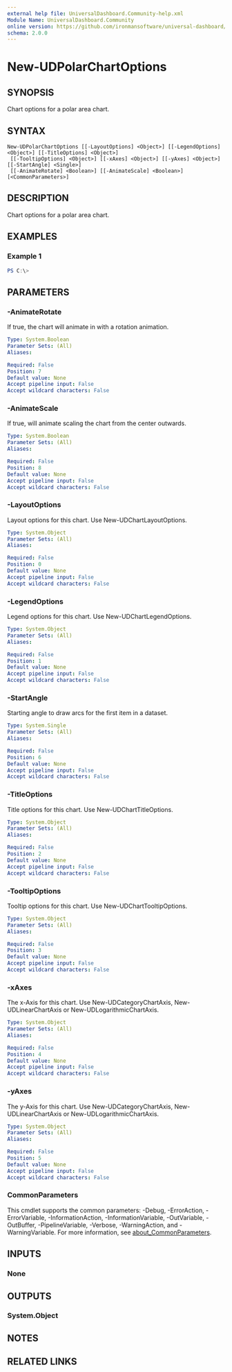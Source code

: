```yaml
---
external help file: UniversalDashboard.Community-help.xml
Module Name: UniversalDashboard.Community
online version: https://github.com/ironmansoftware/universal-dashboard/blob/master/src/UniversalDashboard/Help/New-UDLink.md
schema: 2.0.0
---
```


# New-UDPolarChartOptions

## SYNOPSIS
Chart options for a polar area chart.

## SYNTAX

```
New-UDPolarChartOptions [[-LayoutOptions] <Object>] [[-LegendOptions] <Object>] [[-TitleOptions] <Object>]
 [[-TooltipOptions] <Object>] [[-xAxes] <Object>] [[-yAxes] <Object>] [[-StartAngle] <Single>]
 [[-AnimateRotate] <Boolean>] [[-AnimateScale] <Boolean>] [<CommonParameters>]
```

## DESCRIPTION
Chart options for a polar area chart.

## EXAMPLES

### Example 1
```powershell
PS C:\> 
```



## PARAMETERS

### -AnimateRotate
If true, the chart will animate in with a rotation animation.

```yaml
Type: System.Boolean
Parameter Sets: (All)
Aliases:

Required: False
Position: 7
Default value: None
Accept pipeline input: False
Accept wildcard characters: False
```

### -AnimateScale
If true, will animate scaling the chart from the center outwards.

```yaml
Type: System.Boolean
Parameter Sets: (All)
Aliases:

Required: False
Position: 8
Default value: None
Accept pipeline input: False
Accept wildcard characters: False
```

### -LayoutOptions
Layout options for this chart.
Use New-UDChartLayoutOptions.

```yaml
Type: System.Object
Parameter Sets: (All)
Aliases:

Required: False
Position: 0
Default value: None
Accept pipeline input: False
Accept wildcard characters: False
```

### -LegendOptions
Legend options for this chart.
Use New-UDChartLegendOptions.

```yaml
Type: System.Object
Parameter Sets: (All)
Aliases:

Required: False
Position: 1
Default value: None
Accept pipeline input: False
Accept wildcard characters: False
```

### -StartAngle
Starting angle to draw arcs for the first item in a dataset.

```yaml
Type: System.Single
Parameter Sets: (All)
Aliases:

Required: False
Position: 6
Default value: None
Accept pipeline input: False
Accept wildcard characters: False
```

### -TitleOptions
Title options for this chart.
Use New-UDChartTitleOptions.

```yaml
Type: System.Object
Parameter Sets: (All)
Aliases:

Required: False
Position: 2
Default value: None
Accept pipeline input: False
Accept wildcard characters: False
```

### -TooltipOptions
Tooltip options for this chart.
Use New-UDChartTooltipOptions.

```yaml
Type: System.Object
Parameter Sets: (All)
Aliases:

Required: False
Position: 3
Default value: None
Accept pipeline input: False
Accept wildcard characters: False
```

### -xAxes
The x-Axis for this chart.
Use New-UDCategoryChartAxis, New-UDLinearChartAxis or New-UDLogarithmicChartAxis.

```yaml
Type: System.Object
Parameter Sets: (All)
Aliases:

Required: False
Position: 4
Default value: None
Accept pipeline input: False
Accept wildcard characters: False
```

### -yAxes
The y-Axis for this chart.
Use New-UDCategoryChartAxis, New-UDLinearChartAxis or New-UDLogarithmicChartAxis.

```yaml
Type: System.Object
Parameter Sets: (All)
Aliases:

Required: False
Position: 5
Default value: None
Accept pipeline input: False
Accept wildcard characters: False
```

### CommonParameters
This cmdlet supports the common parameters: -Debug, -ErrorAction, -ErrorVariable, -InformationAction, -InformationVariable, -OutVariable, -OutBuffer, -PipelineVariable, -Verbose, -WarningAction, and -WarningVariable. For more information, see [about_CommonParameters](http://go.microsoft.com/fwlink/?LinkID=113216).

## INPUTS

### None
## OUTPUTS

### System.Object
## NOTES

## RELATED LINKS
